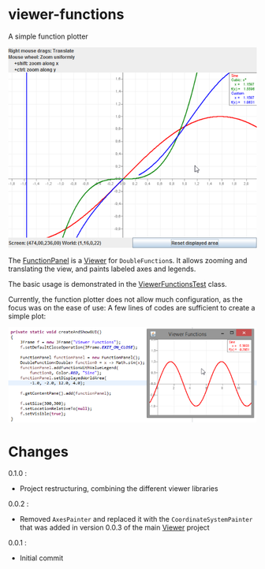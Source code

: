 # viewer-functions

A simple function plotter

![ViewerFunctionsScreenshot01.png](/screenshots/ViewerFunctionsScreenshot01.png)

The [FunctionPanel](https://github.com/javagl/Viewer/blob/master/viewer-functions/src/main/java/de/javagl/viewer/functions/FunctionPanel.java) 
is a [Viewer](https://github.com/javagl/Viewer) for `DoubleFunction`s. 
It allows zooming and translating the view, and paints labeled axes
and legends. 

The basic usage is demonstrated in the 
[ViewerFunctionsTest](https://github.com/javagl/Viewer/blob/master/viewer-functions/src/test/java/de/javagl/viewer/functions/test/ViewerFunctionsTest.java)
class.

Currently, the function plotter does not allow much configuration,
as the focus was on the ease of use: A few lines of codes are
sufficient to create a simple plot:

![ViewerFunctionsScreenshot02.png](/screenshots/ViewerFunctionsScreenshot02.png)


# Changes

0.1.0 :
  * Project restructuring, combining the different viewer libraries

0.0.2 : 

  * Removed `AxesPainter` and replaced it with the
    `CoordinateSystemPainter` that was added in version 0.0.3 
    of the main [Viewer](https://github.com/javagl/Viewer) project

0.0.1 : 

  * Initial commit
